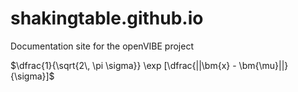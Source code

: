 # shakingtable.github.io
Documentation site for the openVIBE project

$\dfrac{1}{\sqrt{2\, \pi \sigma}} \exp [\dfrac{||\bm{x} - \bm{\mu}||}{\sigma}]$
